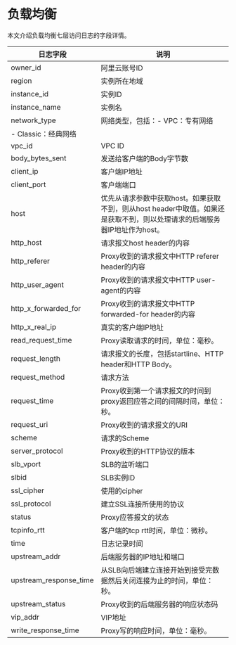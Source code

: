 # 负载均衡

本文介绍负载均衡七层访问日志的字段详情。

|日志字段|说明|
|----|--|
|owner\_id|阿里云账号ID|
|region|实例所在地域|
|instance\_id|实例ID|
|instance\_name|实例名|
|network\_type|网络类型，包括：-   VPC：专有网络
-   Classic：经典网络 |
|vpc\_id|VPC ID|
|body\_bytes\_sent|发送给客户端的Body字节数|
|client\_ip|客户端IP地址|
|client\_port|客户端端口|
|host|优先从请求参数中获取host。如果获取不到，则从host header中取值。如果还是获取不到，则以处理请求的后端服务器IP地址作为host。|
|http\_host|请求报文host header的内容|
|http\_referer|Proxy收到的请求报文中HTTP referer header的内容|
|http\_user\_agent|Proxy收到的请求报文中HTTP user-agent的内容|
|http\_x\_forwarded\_for|Proxy收到的请求报文中HTTP forwarded-for header的内容|
|http\_x\_real\_ip|真实的客户端IP地址|
|read\_request\_time|Proxy读取请求的时间，单位：毫秒。|
|request\_length|请求报文的长度，包括startline、HTTP header和HTTP Body。|
|request\_method|请求方法|
|request\_time|Proxy收到第一个请求报文的时间到proxy返回应答之间的间隔时间，单位：秒。|
|request\_uri|Proxy收到的请求报文的URI|
|scheme|请求的Scheme|
|server\_protocol|Proxy收到的HTTP协议的版本|
|slb\_vport|SLB的监听端口|
|slbid|SLB实例ID|
|ssl\_cipher|使用的cipher|
|ssl\_protocol|建立SSL连接所使用的协议|
|status|Proxy应答报文的状态|
|tcpinfo\_rtt|客户端的tcp rtt时间，单位：微秒。|
|time|日志记录时间|
|upstream\_addr|后端服务器的IP地址和端口|
|upstream\_response\_time|从SLB向后端建立连接开始到接受完数据然后关闭连接为止的时间，单位：秒。|
|upstream\_status|Proxy收到的后端服务器的响应状态码|
|vip\_addr|VIP地址|
|write\_response\_time|Proxy写的响应时间，单位：毫秒。|

